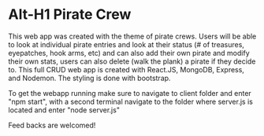 # Alt-H1 Pirate Crew

This web app was created with the theme of pirate crews. Users will be able to look at individual pirate entries and look at their status (# of treasures, eyepatches, hook arms, etc) and can also add their own pirate and modify their own stats, users can also delete (walk the plank) a pirate if they decide to. 
This full CRUD web app is created with React.JS, MongoDB, Express, and Nodemon. The styling is done with bootstrap.

To get the webapp running make sure to navigate to client folder and enter "npm start", with a second terminal navigate to the folder where server.js is located and enter "node server.js"

Feed backs are welcomed!